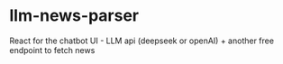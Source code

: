 # llm-news-parser
React for the chatbot UI - LLM api (deepseek or openAI) + another free endpoint to fetch news
